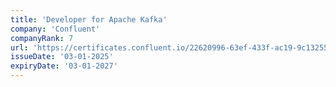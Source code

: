 ```yaml
---
title: 'Developer for Apache Kafka'
company: 'Confluent'
companyRank: 7
url: 'https://certificates.confluent.io/22620996-63ef-433f-ac19-9c1325565259'
issueDate: '03-01-2025'
expiryDate: '03-01-2027'
---
```


